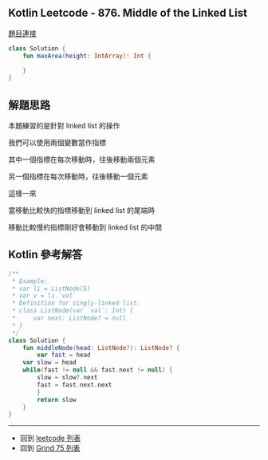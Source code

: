 ## Kotlin Leetcode - 876. Middle of the Linked List

[題目連接](https://leetcode.com/problems/middle-of-the-linked-list/)

```kotlin
class Solution {
    fun maxArea(height: IntArray): Int {
        
    }
}
```

## 解題思路

本題練習的是針對 linked list 的操作

我們可以使用兩個變數當作指標

其中一個指標在每次移動時，往後移動兩個元素

另一個指標在每次移動時，往後移動一個元素

這樣一來

當移動比較快的指標移動到 linked list 的尾端時

移動比較慢的指標剛好會移動到 linked list 的中間

## Kotlin 參考解答

```kotlin
/**
 * Example:
 * var li = ListNode(5)
 * var v = li.`val`
 * Definition for singly-linked list.
 * class ListNode(var `val`: Int) {
 *     var next: ListNode? = null
 * }
 */
class Solution {
    fun middleNode(head: ListNode?): ListNode? {
        var fast = head
	var slow = head
	while(fast != null && fast.next != null) {
	    slow = slow?.next
	    fast = fast.next.next
        }
        return slow
    }
}
```

------

- 回到 [leetcode 列表](index.md)
- 回到 [Grind 75 列表](grind75.md)
